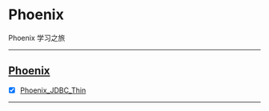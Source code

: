 # Phoenix

Phoenix 学习之旅

-----------------------------


## [Phoenix](src/main/java/com/cpucode/phoenix)

- [x] [Phoenix_JDBC_Thin](src/main/java/com/cpucode/phoenix/thin/client/ThinClientTest.java)

-------------------------





